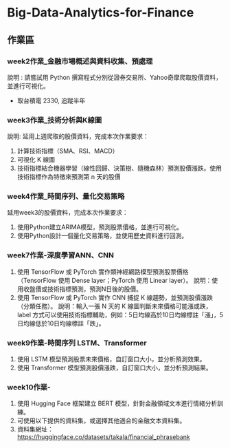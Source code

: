 # Big-Data-Analytics-for-Finance
## 作業區
### week2作業_金融市場概述與資料收集、預處理
說明 :
請嘗試用 Python 撰寫程式分別從證券交易所、Yahoo奇摩爬取股價資料，並進行可視化。

* 取台積電 2330, 追蹤半年

### week3作業_技術分析與K線圖
說明:
延用上週爬取的股價資料，完成本次作業要求：
1. 計算技術指標（SMA、RSI、MACD）
2. 可視化 K 線圖
3. 技術指標結合機器學習（線性回歸、決策樹、隨機森林）預測股價漲跌。使用技術指標作為特徵來預測第 n 天的股價

### week4作業_時間序列、量化交易策略
延用week3的股價資料，完成本次作業要求：
1. 使用Python建立ARIMA模型，預測股票價格，並進行可視化。
2. 使用Python設計一個量化交易策略，並使用歷史資料進行回測。

### week7作業-深度學習ANN、CNN
1. 使用 TensorFlow 或 PyTorch 實作類神經網路模型預測股票價格（TensorFlow 使用 Dense layer；PyTorch 使用 Linear layer）。
說明：使用收盤價或技術指標預測，預測N日後的股價。
2. 使用 TensorFlow 或 PyTorch 實作 CNN 捕捉 K 線趨勢，並預測股價漲跌（分類任務）。
說明：輸入一張 N 天的 K 線圖判斷未來價格可能漲或跌，label 方式可以使用技術指標輔助，例如：5日均線高於10日均線標註「漲」，5日均線低於10日均線標註「跌」。

### week9作業-時間序列 LSTM、Transformer
1. 使用 LSTM 模型預測股票未來價格，自訂窗口大小，並分析預測效果。
2. 使用 Transformer 模型預測股價漲跌，自訂窗口大小，並分析預測結果。

### week10作業- 
1. 使用 Hugging Face 框架建立 BERT 模型，針對金融領域文本進行情緒分析訓練。
2. 可使用以下提供的資料集，或選擇其他適合的金融文本資料集。
3. 資料集網址：https://huggingface.co/datasets/takala/financial_phrasebank
